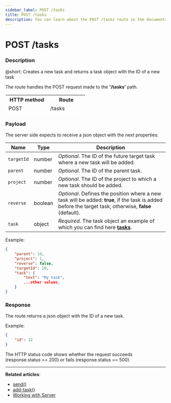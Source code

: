 ```yaml
---
sidebar_label: POST /tasks
title: POST /tasks
description: You can learn about the POST /tasks route in the documentation of the DHTMLX JavaScript To Do List library. Browse developer guides and API reference, try out code examples and live demos, and download a free 30-day evaluation version of DHTMLX To Do List.
---
```


# POST /tasks

### Description

@short: Creates a new task and returns a task object with the ID of a new task

The route handles the POST request made to the **'/tasks'** path.


<table style="border: 1px solid white; border-collapse: collapse; width:50%">
<thead style="border: 1px solid white; border-collapse: collapse;">
<th style="width:25%">HTTP method</th>
<th style="width:25%">Route</th>
</thead>
<tbody style="border: 1px solid white; border-collapse: collapse">
<tr>
<td>POST</td>
<td>/tasks</td>
</tr>
</tbody>
</table>


### Payload

The server side expects to receive a json object with the next properties:

| Name       | Type        | Description |
| ----------- | ----------- | ----------- |
| `targetId`       |  number   | *Optional*. The ID of the future target task where a new task will be added.|
| `parent`       |  number   | *Optional*. The ID of the parent task.|
| `project`       |  number   | *Optional*. The ID of the project to which a new task should be added.|
| `reverse`| boolean | *Optional*. Defines the position where a new task will be added: **true**, if the task is added before the target task; otherwise, **false** (default).|
| `task`       |  object  | *Required*. The task object an example of which you can find here [**tasks**](api/configs/tasks_config.md).|

Example:

~~~json
{
    "parent": 10,
    "project": 1,
    "reverse": false,
    "targetId": 10,
    "task": {
        "text": "My task",
        ...other values, 
    }
}
~~~

### Response

The route returns a json object with the ID of a new task. 

Example:

~~~json
{
    "id": 12
}
~~~

The HTTP status code shows whether the request succeeds (response.status == 200) or fails (response.status == 500).

---

**Related articles**:
- [send()](api/rest_api/methods/send_method.md)
- [add-task()](api/methods/addtask_method.md)
- [Working with Server](guides/working_with_server.md)



